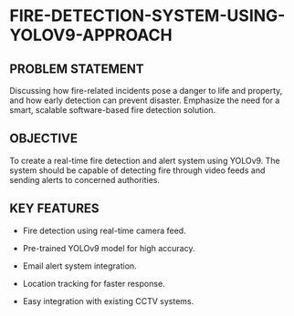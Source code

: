 # FIRE-DETECTION-SYSTEM-USING-YOLOV9-APPROACH
##  PROBLEM STATEMENT
Discussing how fire-related incidents pose a danger to life and property, and how early detection can prevent disaster. Emphasize the need for a smart, scalable software-based fire detection solution.

## OBJECTIVE 
To create a real-time fire detection and alert system using YOLOv9. The system should be capable of detecting fire through video feeds and sending alerts to concerned authorities.

##  KEY FEATURES
* Fire detection using real-time camera feed.

* Pre-trained YOLOv9 model for high accuracy.

* Email alert system integration.

* Location tracking for faster response.

* Easy integration with existing CCTV systems.
